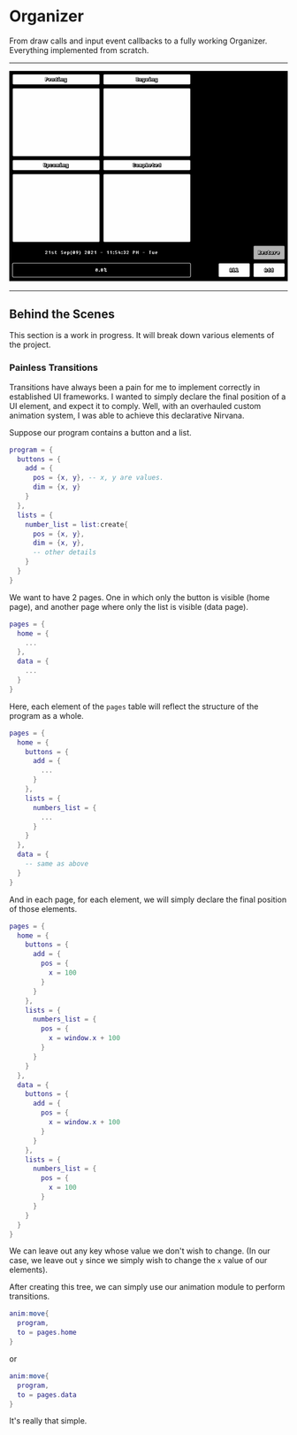 # Organizer

From draw calls and input event callbacks to a fully working Organizer. Everything implemented from scratch.

---

![demo](https://github.com/nishnat-rishi/whatever/blob/master/whatever-demo.gif?raw=true)

---

## Behind the Scenes

This section is a work in progress. It will break down various elements of the project.

### Painless Transitions

Transitions have always been a pain for me to implement correctly in established UI frameworks. I wanted to simply declare the final position of a UI element, and expect it to comply. Well, with an overhauled custom animation system, I was able to achieve this declarative Nirvana.

Suppose our program contains a button and a list.

```lua
program = {
  buttons = {
    add = {
      pos = {x, y}, -- x, y are values.
      dim = {x, y}
    }
  },
  lists = {
    number_list = list:create{
      pos = {x, y},
      dim = {x, y},
      -- other details
    }
  }
}
```

We want to have 2 pages. One in which only the button is visible (home page), and another page where only the list is visible (data page).

```lua
pages = {
  home = {
    ...
  },
  data = {
    ...
  }
}

```

Here, each element of the `pages` table will reflect the structure of the program as a whole.

```lua
pages = {
  home = {
    buttons = {
      add = {
        ...
      }
    },
    lists = {
      numbers_list = {
        ...
      }
    }
  },
  data = {
    -- same as above
  }
}
```

And in each page, for each element, we will simply declare the final position of those elements.


```lua
pages = {
  home = {
    buttons = {
      add = {
        pos = {
          x = 100
        }
      }
    },
    lists = {
      numbers_list = {
        pos = {
          x = window.x + 100
        }
      }
    }
  },
  data = {
    buttons = {
      add = {
        pos = {
          x = window.x + 100
        }
      }
    },
    lists = {
      numbers_list = {
        pos = {
          x = 100
        }
      }
    }
  }
}
```

We can leave out any key whose value we don't wish to change. (In our case, we leave out `y` since we simply wish to change the `x` value of our elements).

After creating this tree, we can simply use our animation module to perform transitions.

```lua
anim:move{
  program,
  to = pages.home
}
```
or
```lua
anim:move{
  program,
  to = pages.data
}
```

It's really that simple. 